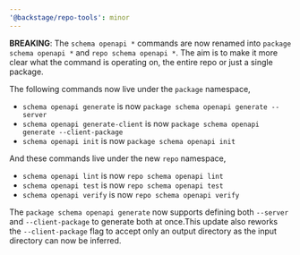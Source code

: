 ```yaml
---
'@backstage/repo-tools': minor
---
```


**BREAKING**: The `schema openapi *` commands are now renamed into `package schema openapi *` and `repo schema openapi *`. The aim is to make it more clear what the command is operating on, the entire repo or just a single package.

The following commands now live under the `package` namespace,

- `schema openapi generate` is now `package schema openapi generate --server`
- `schema openapi generate-client` is now `package schema openapi generate --client-package`
- `schema openapi init` is now `package schema openapi init`

And these commands live under the new `repo` namespace,

- `schema openapi lint` is now `repo schema openapi lint`
- `schema openapi test` is now `repo schema openapi test`
- `schema openapi verify` is now `repo schema openapi verify`

The `package schema openapi generate` now supports defining both `--server` and `--client-package` to generate both at once.This update also reworks the `--client-package` flag to accept only an output directory as the input directory can now be inferred.
